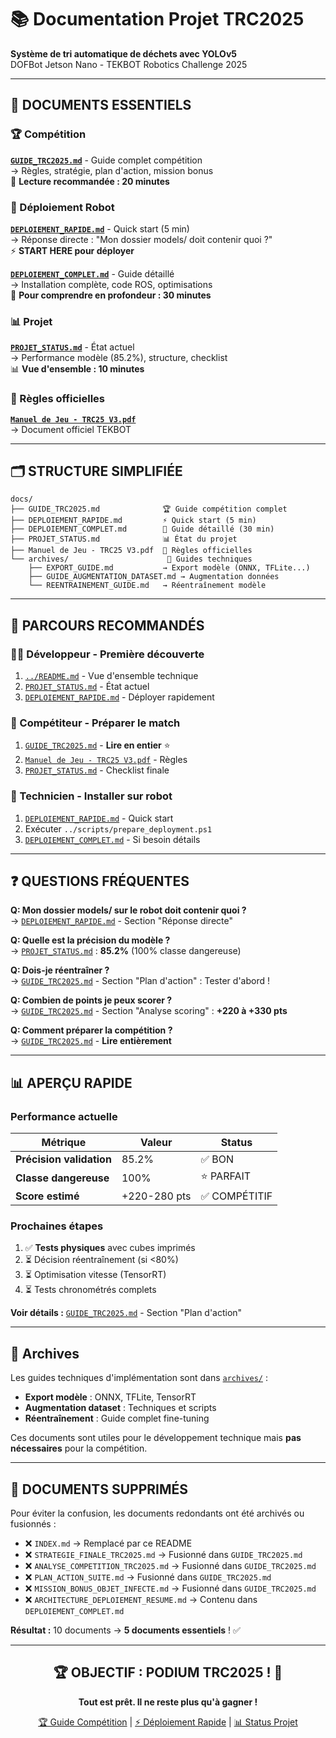 # 📚 Documentation Projet TRC2025

**Système de tri automatique de déchets avec YOLOv5**  
DOFBot Jetson Nano - TEKBOT Robotics Challenge 2025

---

## 🎯 DOCUMENTS ESSENTIELS

### 🏆 Compétition

**[`GUIDE_TRC2025.md`](GUIDE_TRC2025.md)** - Guide complet compétition  
→ Règles, stratégie, plan d'action, mission bonus  
📖 **Lecture recommandée : 20 minutes**

### 🤖 Déploiement Robot

**[`DEPLOIEMENT_RAPIDE.md`](DEPLOIEMENT_RAPIDE.md)** - Quick start (5 min)  
→ Réponse directe : "Mon dossier models/ doit contenir quoi ?"  
⚡ **START HERE pour déployer**

**[`DEPLOIEMENT_COMPLET.md`](DEPLOIEMENT_COMPLET.md)** - Guide détaillé  
→ Installation complète, code ROS, optimisations  
📖 **Pour comprendre en profondeur : 30 minutes**

### 📊 Projet

**[`PROJET_STATUS.md`](PROJET_STATUS.md)** - État actuel  
→ Performance modèle (85.2%), structure, checklist  
📊 **Vue d'ensemble : 10 minutes**

### 📜 Règles officielles

**[`Manuel de Jeu - TRC25 V3.pdf`](Manuel%20de%20Jeu%20-%20TRC25%20V3.pdf)**  
→ Document officiel TEKBOT

---

## 🗂️ STRUCTURE SIMPLIFIÉE

```
docs/
├── GUIDE_TRC2025.md              🏆 Guide compétition complet
├── DEPLOIEMENT_RAPIDE.md         ⚡ Quick start (5 min)
├── DEPLOIEMENT_COMPLET.md        📖 Guide détaillé (30 min)
├── PROJET_STATUS.md              📊 État du projet
├── Manuel de Jeu - TRC25 V3.pdf  📜 Règles officielles
└── archives/                      📂 Guides techniques
    ├── EXPORT_GUIDE.md           → Export modèle (ONNX, TFLite...)
    ├── GUIDE_AUGMENTATION_DATASET.md → Augmentation données
    └── REENTRAINEMENT_GUIDE.md   → Réentraînement modèle
```

---

## 🚀 PARCOURS RECOMMANDÉS

### 👨‍💻 Développeur - Première découverte

1. [`../README.md`](../README.md) - Vue d'ensemble technique
2. [`PROJET_STATUS.md`](PROJET_STATUS.md) - État actuel
3. [`DEPLOIEMENT_RAPIDE.md`](DEPLOIEMENT_RAPIDE.md) - Déployer rapidement

### 🏁 Compétiteur - Préparer le match

1. [`GUIDE_TRC2025.md`](GUIDE_TRC2025.md) - **Lire en entier** ⭐
2. [`Manuel de Jeu - TRC25 V3.pdf`](Manuel%20de%20Jeu%20-%20TRC25%20V3.pdf) - Règles
3. [`PROJET_STATUS.md`](PROJET_STATUS.md) - Checklist finale

### 🔧 Technicien - Installer sur robot

1. [`DEPLOIEMENT_RAPIDE.md`](DEPLOIEMENT_RAPIDE.md) - Quick start
2. Exécuter `../scripts/prepare_deployment.ps1`
3. [`DEPLOIEMENT_COMPLET.md`](DEPLOIEMENT_COMPLET.md) - Si besoin détails

---

## ❓ QUESTIONS FRÉQUENTES

**Q: Mon dossier models/ sur le robot doit contenir quoi ?**  
→ [`DEPLOIEMENT_RAPIDE.md`](DEPLOIEMENT_RAPIDE.md) - Section "Réponse directe"

**Q: Quelle est la précision du modèle ?**  
→ [`PROJET_STATUS.md`](PROJET_STATUS.md) : **85.2%** (100% classe dangereuse)

**Q: Dois-je réentraîner ?**  
→ [`GUIDE_TRC2025.md`](GUIDE_TRC2025.md) - Section "Plan d'action" : Tester d'abord !

**Q: Combien de points je peux scorer ?**  
→ [`GUIDE_TRC2025.md`](GUIDE_TRC2025.md) - Section "Analyse scoring" : **+220 à +330 pts**

**Q: Comment préparer la compétition ?**  
→ [`GUIDE_TRC2025.md`](GUIDE_TRC2025.md) - **Lire entièrement**

---

## 📊 APERÇU RAPIDE

### Performance actuelle

| Métrique | Valeur | Status |
|----------|--------|--------|
| **Précision validation** | 85.2% | ✅ BON |
| **Classe dangereuse** | 100% | ⭐ PARFAIT |
| **Score estimé** | +220-280 pts | ✅ COMPÉTITIF |

### Prochaines étapes

1. ✅ **Tests physiques** avec cubes imprimés
2. ⏳ Décision réentraînement (si <80%)
3. ⏳ Optimisation vitesse (TensorRT)
4. ⏳ Tests chronométrés complets

**Voir détails :** [`GUIDE_TRC2025.md`](GUIDE_TRC2025.md) - Section "Plan d'action"

---

## 📂 Archives

Les guides techniques d'implémentation sont dans [`archives/`](archives/) :

- **Export modèle** : ONNX, TFLite, TensorRT
- **Augmentation dataset** : Techniques et scripts
- **Réentraînement** : Guide complet fine-tuning

Ces documents sont utiles pour le développement technique mais **pas nécessaires** pour la compétition.

---

## 🎯 DOCUMENTS SUPPRIMÉS

Pour éviter la confusion, les documents redondants ont été archivés ou fusionnés :

- ❌ `INDEX.md` → Remplacé par ce README
- ❌ `STRATEGIE_FINALE_TRC2025.md` → Fusionné dans `GUIDE_TRC2025.md`
- ❌ `ANALYSE_COMPETITION_TRC2025.md` → Fusionné dans `GUIDE_TRC2025.md`
- ❌ `PLAN_ACTION_SUITE.md` → Fusionné dans `GUIDE_TRC2025.md`
- ❌ `MISSION_BONUS_OBJET_INFECTE.md` → Fusionné dans `GUIDE_TRC2025.md`
- ❌ `ARCHITECTURE_DEPLOIEMENT_RESUME.md` → Contenu dans `DEPLOIEMENT_COMPLET.md`

**Résultat :** 10 documents → **5 documents essentiels** ! ✅

---

<div align="center">

## 🏆 OBJECTIF : PODIUM TRC2025 ! 🚀

**Tout est prêt. Il ne reste plus qu'à gagner !**

[🏆 Guide Compétition](GUIDE_TRC2025.md) | [⚡ Déploiement Rapide](DEPLOIEMENT_RAPIDE.md) | [📊 Status Projet](PROJET_STATUS.md)

</div>
